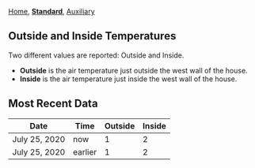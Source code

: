 [Home](./index.html), [**Standard**](./STD.html), [Auxiliary](./AUX.html)

## Outside and Inside Temperatures
Two different values are reported: Outside and Inside.
- **Outside** is the air temperature just outside the west wall of the house.
- **Inside** is the air temperature just inside the west wall of the house.

## Most Recent Data

| Date | Time | Outside | Inside |
| ---- | ---- |  -----  | ------ |
| July 25, 2020  | now | 1 | 2 |
| July 25, 2020  | earlier | 1 | 2 |